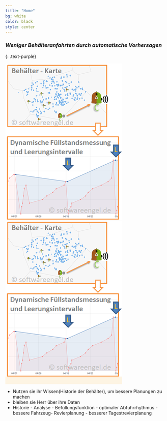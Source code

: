 ```yaml
---
title: "Home"
bg: white
color: black
style: center
---
```


### *Weniger Behälteranfahrten durch automatische Vorhersagen*
{: .text-purple}

<!-- 
<span class="fa-stack subtlecircle"
  style="font-size:100px; background:rgba(255,166,0,0.1)">
  <i class="fa fa-circle fa-stack-2x text-white"></i>
  <i class="fa fa-bicycle fa-stack-1x text-orange"></i>

</span>


### *whoa, hey an open-source*
{: .text-purple}

<span class="fa-stack subtlecircle" style="font-size:100px; background:rgba(255,166,0,0.1)">
  <i class="fa fa-circle fa-stack-2x text-white"></i>
  <i class="fa fa-bicycle fa-stack-1x text-orange"></i>
</span>

# single-page jekyll theme
{: .text-purple}


…it's focused on delivering information quickly, easily, configurably, and stylishly!

Want to make a single-page site to show off something cool? Go [fork me on github!](https://github.com/t413/SinglePaged)
-->
![](../img/behälter_dynamische_Füllstände.png)
<span class="fa-stack subtlecircle" style="font-size:100px; background:rgba(255,166,0,0.1)">
  ![](../img/behälter_dynamische_Füllstände.png)
</span>

- Nutzen sie ihr Wissen(Historie der Behälter), um bessere Planungen zu machen 
- bleiben sie Herr über ihre  Daten 
- Historie - Analyse - Befüllungsfunktion - optimaler Abfuhrrhythmus - bessere Fahrzeug- Revierplanung - besserer Tagestrevierplanung 

<!-- 
<span id="forkongithub">
  <a href="{{ site.source_link }}" class="bg-blue">
    Fork me on GitHub
  </a>
</span>
-->